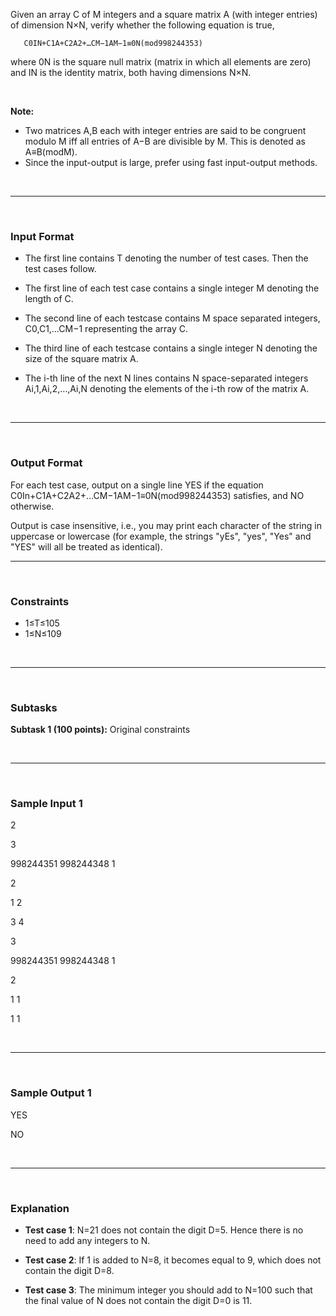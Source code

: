 Given an array C of M integers and a square matrix A (with integer entries) of dimension N×N, verify whether the following equation is true,


       C0IN+C1A+C2A2+…CM−1AM−1≡0N(mod998244353)


where 0N is the square null matrix (matrix in which all elements are zero) and IN is the identity matrix, both having dimensions N×N.

<br>

**Note:**

* Two matrices A,B each with integer entries are said to be congruent modulo M iff all entries of A−B are divisible by M. This is denoted as A≡B(modM).
* Since the input-output is large, prefer using fast input-output methods.



<br>
<hr/>
<br>

### Input Format

* The first line contains T denoting the number of test cases. Then the test cases follow.

* The first line of each test case contains a single integer M denoting the length of C.

* The second line of each testcase contains M space separated integers, C0,C1,…CM−1 representing the array C.

* The third line of each testcase contains a single integer N denoting the size of the square matrix A.

* The i-th line of the next N lines contains N space-separated integers Ai,1,Ai,2,…,Ai,N denoting the elements of the i-th row of the matrix A.

<br>
<hr/>
<br>

### Output Format

For each test case, output on a single line YES if the equation C0In+C1A+C2A2+…CM−1AM−1≡0N(mod998244353) satisfies, and NO otherwise.


Output is case insensitive, i.e., you may print each character of the string in uppercase or lowercase (for example, the strings "yEs", "yes", "Yes" and "YES" will all be treated as identical).
<br>
<hr/>
<br>

### Constraints
* 1≤T≤105 
* 1≤N≤109


<br>
<hr/>
<br>

### Subtasks
**Subtask 1 (100 points):** Original constraints

<br>
<hr/>
<br>

### Sample Input 1 
2

3

998244351 998244348 1

2

1 2

3 4

3

998244351 998244348 1

2

1 1

1 1


<br>
<hr/>
<br>

### Sample Output 1 
YES

NO

<br>
<hr/>
<br>

### Explanation
* **Test case 1**: N=21  does not contain the digit D=5. Hence there is no need to add any integers to N.

* **Test case 2**: If 1 is added to N=8, it becomes equal to 9, which does not contain the digit D=8.

* **Test case 3**: The minimum integer you should add to N=100 such that the final value of N does not contain the digit D=0 is 11.

